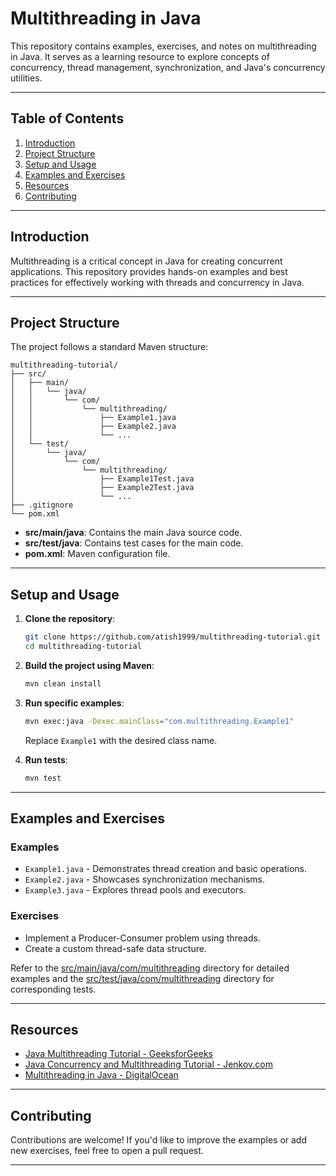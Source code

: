 # Multithreading in Java

This repository contains examples, exercises, and notes on multithreading in Java. It serves as a learning resource to explore concepts of concurrency, thread management, synchronization, and Java's concurrency utilities.

---

## Table of Contents

1. [Introduction](#introduction)
2. [Project Structure](#project-structure)
3. [Setup and Usage](#setup-and-usage)
4. [Examples and Exercises](#examples-and-exercises)
5. [Resources](#resources)
6. [Contributing](#contributing)

---

## Introduction

Multithreading is a critical concept in Java for creating concurrent applications. This repository provides hands-on examples and best practices for effectively working with threads and concurrency in Java.

---

## Project Structure

The project follows a standard Maven structure:

```
multithreading-tutorial/
├── src/
│   ├── main/
│   │   └── java/
│   │       └── com/
│   │           └── multithreading/
│   │               ├── Example1.java
│   │               ├── Example2.java
│   │               └── ...
│   └── test/
│       └── java/
│           └── com/
│               └── multithreading/
│                   ├── Example1Test.java
│                   ├── Example2Test.java
│                   └── ...
├── .gitignore
└── pom.xml
```

- **src/main/java**: Contains the main Java source code.
- **src/test/java**: Contains test cases for the main code.
- **pom.xml**: Maven configuration file.

---

## Setup and Usage

1. **Clone the repository**:
   ```bash
   git clone https://github.com/atish1999/multithreading-tutorial.git
   cd multithreading-tutorial
   ```

2. **Build the project using Maven**:
   ```bash
   mvn clean install
   ```

3. **Run specific examples**:
   ```bash
   mvn exec:java -Dexec.mainClass="com.multithreading.Example1"
   ```

   Replace `Example1` with the desired class name.

4. **Run tests**:
   ```bash
   mvn test
   ```

---

## Examples and Exercises

### Examples

- `Example1.java` - Demonstrates thread creation and basic operations.
- `Example2.java` - Showcases synchronization mechanisms.
- `Example3.java` - Explores thread pools and executors.

### Exercises

- Implement a Producer-Consumer problem using threads.
- Create a custom thread-safe data structure.

Refer to the [src/main/java/com/multithreading](./src/main/java/com/multithreading) directory for detailed examples and the [src/test/java/com/multithreading](./src/test/java/com/multithreading) directory for corresponding tests.

---

## Resources

- [Java Multithreading Tutorial - GeeksforGeeks](https://www.geeksforgeeks.org/java-multithreading-tutorial/)
- [Java Concurrency and Multithreading Tutorial - Jenkov.com](https://jenkov.com/tutorials/java-concurrency/index.html)
- [Multithreading in Java - DigitalOcean](https://www.digitalocean.com/community/tutorials/multithreading-in-java)

---

## Contributing

Contributions are welcome! If you'd like to improve the examples or add new exercises, feel free to open a pull request.

---

